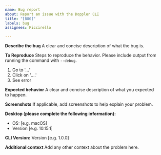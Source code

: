 ```yaml
---
name: Bug report
about: Report an issue with the Doppler CLI
title: "[BUG]"
labels: bug
assignees: Piccirello

---
```


**Describe the bug**
A clear and concise description of what the bug is.

**To Reproduce**
Steps to reproduce the behavior. Please include output from running the command with `--debug`.
1. Go to '...'
1. Click on '....'
1. See error

**Expected behavior**
A clear and concise description of what you expected to happen.

**Screenshots**
If applicable, add screenshots to help explain your problem.

**Desktop (please complete the following information):**
 - OS: [e.g. macOS]
 - Version [e.g. 10.15.1]

**CLI Version:**
Version [e.g. 1.0.0]

**Additional context**
Add any other context about the problem here.

